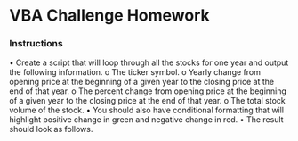 # VBA Challenge Homework
### Instructions
•	Create a script that will loop through all the stocks for one year and output the following information.
o	The ticker symbol.
o	Yearly change from opening price at the beginning of a given year to the closing price at the end of that year.
o	The percent change from opening price at the beginning of a given year to the closing price at the end of that year.
o	The total stock volume of the stock.
•	You should also have conditional formatting that will highlight positive change in green and negative change in red.
•	The result should look as follows.
